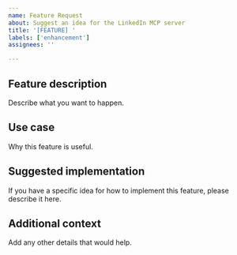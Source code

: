 ```yaml
---
name: Feature Request
about: Suggest an idea for the LinkedIn MCP server
title: '[FEATURE] '
labels: ['enhancement']
assignees: ''

---
```


## Feature description
Describe what you want to happen.

## Use case
Why this feature is useful.

## Suggested implementation
If you have a specific idea for how to implement this feature, please describe it here.

## Additional context
Add any other details that would help.
